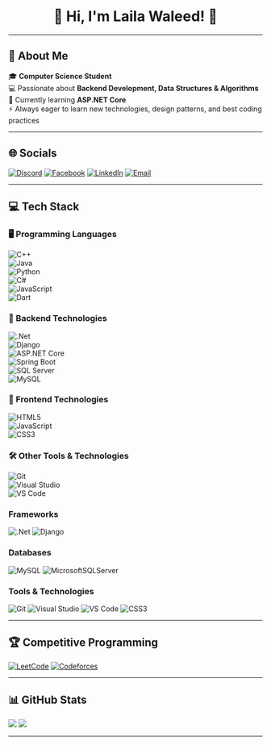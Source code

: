 <div align="center">
  <h1>🌸 Hi, I'm Laila Waleed! 🌸</h1>
</div>

---

## 🚀 About Me
🎓 **Computer Science Student**  
💻 Passionate about **Backend Development, Data Structures & Algorithms**  
🌱 Currently learning **ASP.NET Core**  
⚡ Always eager to learn new technologies, design patterns, and best coding practices  

---

## 🌐 Socials
[![Discord](https://img.shields.io/badge/Discord-%237289DA.svg?logo=discord&logoColor=white)](https://discord.gg/laila_waleed) 
[![Facebook](https://img.shields.io/badge/Facebook-%231877F2.svg?logo=Facebook&logoColor=white)](https://facebook.com/your-profile) 
[![LinkedIn](https://img.shields.io/badge/LinkedIn-%230077B5.svg?logo=linkedin&logoColor=white)](https://linkedin.com/in/your-profile) 
[![Email](https://img.shields.io/badge/Email-D14836?logo=gmail&logoColor=white)](mailto:lailawlaeed@gmail.com)

---

## 💻 Tech Stack  

### 🖥️ Programming Languages  
![C++](https://img.shields.io/badge/c++-%2300599C.svg?style=flat&logo=c%2B%2B&logoColor=white)  
![Java](https://img.shields.io/badge/java-%23ED8B00.svg?style=flat&logo=openjdk&logoColor=white)  
![Python](https://img.shields.io/badge/python-3670A0?style=flat&logo=python&logoColor=ffdd54)  
![C#](https://img.shields.io/badge/c%23-%23239120.svg?style=flat&logo=csharp&logoColor=white)  
![JavaScript](https://img.shields.io/badge/javascript-%23323330.svg?style=flat&logo=javascript&logoColor=%23F7DF1E)  
![Dart](https://img.shields.io/badge/dart-%230175C2.svg?style=flat&logo=dart&logoColor=white)  

### 🔧 Backend Technologies  
![.Net](https://img.shields.io/badge/.NET-5C2D91?style=flat&logo=.net&logoColor=white)  
![Django](https://img.shields.io/badge/django-%23092E20.svg?style=flat&logo=django&logoColor=white)  
![ASP.NET Core](https://img.shields.io/badge/ASP.NET%20Core-5C2D91.svg?style=flat&logo=.net&logoColor=white)  
![Spring Boot](https://img.shields.io/badge/Spring%20Boot-%236DB33F.svg?style=flat&logo=spring&logoColor=white)  
![SQL Server](https://img.shields.io/badge/Microsoft%20SQL%20Server-CC2927?style=flat&logo=microsoft%20sql%20server&logoColor=white)  
![MySQL](https://img.shields.io/badge/mysql-4479A1.svg?style=flat&logo=mysql&logoColor=white)  

### 🎨 Frontend Technologies  
![HTML5](https://img.shields.io/badge/html5-%23E34F26.svg?style=flat&logo=html5&logoColor=white)  
![JavaScript](https://img.shields.io/badge/javascript-%23323330.svg?style=flat&logo=javascript&logoColor=%23F7DF1E)  
![CSS3](https://img.shields.io/badge/css3-%231572B6.svg?style=flat&logo=css3&logoColor=white)  

### 🛠️ Other Tools & Technologies  
![Git](https://img.shields.io/badge/git-%23F05033.svg?style=flat&logo=git&logoColor=white)  
![Visual Studio](https://img.shields.io/badge/Visual%20Studio-5C2D91.svg?style=flat&logo=visual-studio&logoColor=white)  
![VS Code](https://img.shields.io/badge/VS%20Code-007ACC.svg?style=flat&logo=visual-studio-code&logoColor=white)  


### Frameworks
![.Net](https://img.shields.io/badge/.NET-5C2D91?style=flat&logo=.net&logoColor=white) 
![Django](https://img.shields.io/badge/django-%23092E20.svg?style=flat&logo=django&logoColor=white) 

### Databases
![MySQL](https://img.shields.io/badge/mysql-4479A1.svg?style=flat&logo=mysql&logoColor=white) 
![MicrosoftSQLServer](https://img.shields.io/badge/Microsoft%20SQL%20Server-CC2927?style=flat&logo=microsoft%20sql%20server&logoColor=white) 

### Tools & Technologies
![Git](https://img.shields.io/badge/git-%23F05033.svg?style=flat&logo=git&logoColor=white) 
![Visual Studio](https://img.shields.io/badge/Visual%20Studio-5C2D91.svg?style=flat&logo=visual-studio&logoColor=white) 
![VS Code](https://img.shields.io/badge/VS%20Code-007ACC.svg?style=flat&logo=visual-studio-code&logoColor=white) 
![CSS3](https://img.shields.io/badge/css3-%231572B6.svg?style=flat&logo=css3&logoColor=white)

---

## 🏆 Competitive Programming
[![LeetCode](https://img.shields.io/badge/LeetCode-FFA116?style=flat&logo=leetcode&logoColor=white)](https://leetcode.com/u/LailaWaleed/)
[![Codeforces](https://img.shields.io/badge/Codeforces-1F8ACB?style=flat&logo=codeforces&logoColor=white)](https://codeforces.com/profile/Laila_18)

---

## 📊 GitHub Stats
![](https://github-readme-stats.vercel.app/api?username=lailawaleed&theme=dark&hide_border=false&include_all_commits=true&count_private=true)
![](https://github-readme-streak-stats.herokuapp.com/?user=lailawaleed&theme=dark&hide_border=false)

---


<!-- Proudly created with GPRM ( https://gprm.itsvg.in ) -->
